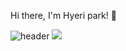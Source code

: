 Hi there, I'm Hyeri park! 👋

![header](https://capsule-render.vercel.app/api?type=waving&color=f95965&height=200&section=header&text=hyeri%20world&fontColor=FFFAFA&fontSize=90)
<img src="https://img.shields.io/badge/Python-3766AB?style=flat-square&logo=Python&logoColor=white"/></a>


<!-- ![header](https://capsule-render.vercel.app/api?type=waving&color=f95965&height=300&section=header&text=hyeri%20world&fontColor=FFFAFA&fontSize=90)
<img src="https://img.shields.io/badge/Python-3766AB?style=flat-square&logo=Python&logoColor=white"/></a> -->
